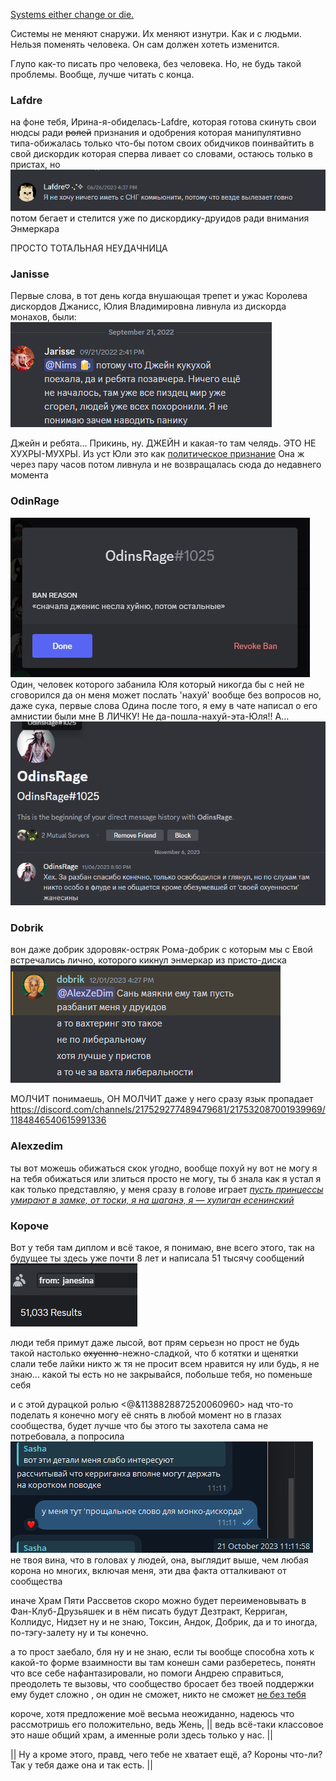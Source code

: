 [Systems either change or die.](https://youtu.be/iKl0F640914?t=129)

Системы не меняют снаружи. Их меняют изнутри. Как и с людьми. Нельзя поменять человека. Он сам должен хотеть изменится.

Глупо как-то писать про человека, без человека. Но, не будь такой проблемы.
Вообще, лучше читать с конца.

### Lafdre
на фоне тебя, Ирина-я-обиделась-Lafdre,
которая готова скинуть свои нюдсы ради ~~ролей~~ признания и одобрения
которая манипулятивно типа-обижалась только что-бы потом своих обидчиков поинвайтить в свой дискордик
которая сперва ливает со словами, остаюсь только в пристах, но
![img_2.png](img_2.png)
потом бегает и стелится уже по дискордику-друидов ради внимания Энмеркара

ПРОСТО ТОТАЛЬНАЯ НЕУДАЧНИЦА
### Janisse
Первые слова, в тот день когда внушающая трепет и ужас
Королева дискордов Джанисс, Юлия Владимировна
ливнула из дискорда монахов, были:
![img_3.png](img_3.png)

Джейн и ребята... 
Прикинь, ну. ДЖЕЙН и какая-то там челядь.
ЭТО НЕ ХУХРЫ-МУХРЫ. Из уст Юли это как [политическое признание](https://ru.wikipedia.org/wiki/Международно-правовое_признание)
Она ж через пару часов потом ливнула и не возвращалась сюда до недавнего момента
### OdinRage
![img.png](img.png)
Один, человек которого забанила Юля
который никогда бы с ней не сговорился
да он меня может послать 'нахуй' вообще без вопросов
но, даже сука, первые слова Одина 
после того, я ему в чате написал о его амнистии
были мне В ЛИЧКУ! Не да-пошла-нахуй-эта-Юля!! А...
![img_1.png](img_1.png)
### Dobrik
вон даже добрик
здоровяк-остряк Рома-добрик 
с которым мы с Евой встречались лично,
которого кикнул энмеркар из присто-диска
![img_4.png](img_4.png)

МОЛЧИТ
понимаешь, ОН МОЛЧИТ
даже у него сразу язык пропадает https://discord.com/channels/217529277489479681/217532087001939969/1184846540615991336
### Alexzedim
ты вот можешь обижаться скок угодно, вообще похуй
ну вот не могу я на тебя обижаться или злиться 
просто не могу, ты б знала как я устал
я как только представляю, у меня сразу в голове играет
*[пусть принцессы умирают в замке, от тоски, я на шаганэ, я — хулиган есенинский](https://www.youtube.com/watch?v=b5YGwF0eVuA)*

### Короче
Вот у тебя там диплом и всё такое, я понимаю, вне всего этого, так на будущее
ты здесь уже почти 8 лет и написала 51 тысячу сообщений
![img_5.png](img_5.png)

люди тебя примут даже лысой, вот прям серьезн
но прост не будь такой настолько ~~охуенно~~-нежно-сладкой, что б котятки и щенятки слали тебе лайки
никто ж тя не просит всем нравится
ну или будь, я не знаю... какой ты есть
но не закрывайся, побольше тебя, но поменьше себя

и с этой дурацкой ролью <@&1138828872520060960> над что-то поделать
я конечно могу её снять в любой момент
но в глазах сообщества, будет лучше что бы этого ты захотела сама
не потребовала, а попросила
![img_6.png](img_6.png)
не твоя вина, что в головах у людей, она, выглядит выше, чем любая корона
но многих, включая меня, эти два факта отталкивают от сообщества

иначе Храм Пяти Рассветов скоро можно будет переименовывать в Фан-Клуб-Друзьяшек
и в нём писать будут Дезтракт, Керриган, Коллидус, Нидзет
ну и не знаю, Токсин, Андок, Добрик, да и то иногда, по-тэгу-залету
ну и ты конечно.

а то прост заебало, бля
ну и не знаю, если ты вообще способна хоть к какой-то форме взаимности
вы там конешн сами разберетесь, понятн что все себе нафантазировали, но
помоги Андрею справиться, преодолеть те вызовы, что сообщество бросает
без твоей поддержки ему будет сложно , он один не сможет, никто не сможет
[не без тебя](https://youtu.be/LKZ7ygLTR0g?t=157)

короче, хотя предложение моё весьма неожиданно, 
надеюсь что рассмотришь его положительно, 
ведь Жень,
|| ведь всё-таки классовое это наше общий храм, а именные роли здесь только у нас. ||

|| Ну а кроме этого, правд, чего тебе не хватает ещё, а? Короны что-ли? Так у тебя даже она и так есть. ||


